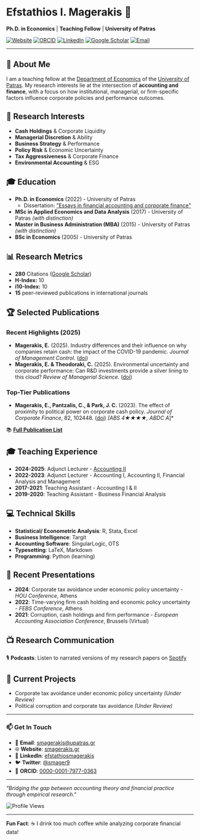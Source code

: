 # Efstathios I. Magerakis 👋

**Ph.D. in Economics** | **Teaching Fellow** | **University of Patras**

[![Website](https://img.shields.io/badge/Website-smagerakis.gr-blue)](https://smagerakis.gr)
[![ORCID](https://img.shields.io/badge/ORCID-0000--0001--7977--0363-green)](https://orcid.org/0000-0001-7977-0363)
[![LinkedIn](https://img.shields.io/badge/LinkedIn-efstathiosmagerakis-blue)](https://www.linkedin.com/in/efstathiosmagerakis/)
[![Google Scholar](https://img.shields.io/badge/Google%20Scholar-Citations%20279-orange)](https://scholar.google.com/citations?user=4FA6C0AAAAAJ)
[![Email](https://img.shields.io/badge/Email-smagerakis%40upatras.gr-red)](mailto:smagerakis@upatras.gr)

---

## 🎯 About Me

I am a teaching fellow at the [Department of Economics](https://www.econ.upatras.gr/en) of the [University of Patras](http://upatras.gr/). My research interests lie at the intersection of **accounting and finance**, with a focus on how institutional, managerial, or firm-specific factors influence corporate policies and performance outcomes.

## 🔬 Research Interests
- **Cash Holdings** & Corporate Liquidity
- **Managerial Discretion** & Ability
- **Business Strategy** & Performance
- **Policy Risk** & Economic Uncertainty
- **Tax Aggressiveness** & Corporate Finance
- **Environmental Accounting** & ESG

## 🎓 Education
- **Ph.D. in Economics** (2022) - University of Patras
  - Dissertation: ["Essays in financial accounting and corporate finance"](https://www.didaktorika.gr/eadd/handle/10442/51855)
- **MSc in Applied Economics and Data Analysis** (2017) - University of Patras *(with distinction)*
- **Master in Business Administration (MBA)** (2015) - University of Patras *(with distinction)*
- **BSc in Economics** (2005) - University of Patras

## 📊 Research Metrics
- **280** Citations ([Google Scholar](https://scholar.google.com/citations?user=4FA6C0AAAAAJ))
- **H-Index:** 10
- **i10-Index:** 10
- **15** peer-reviewed publications in international journals

## 🏆 Selected Publications

### Recent Highlights (2025)
- **Magerakis, E.** (2025). Industry differences and their influence on why companies retain cash: the impact of the COVID-19 pandemic. *Journal of Management Control*. ([doi](https://doi.org/10.1007/s00187-025-00397-6))
- **Magerakis, E. & Theodoraki, C.** (2025). Environmental uncertainty and corporate performance: Can R&D investments provide a silver lining to this cloud? *Review of Managerial Science*. ([doi](https://doi.org/10.1007/s11846-025-00923-9))

### Top-Tier Publications
- **Magerakis, E., Pantzalis, C., & Park, J. C.** (2023). The effect of proximity to political power on corporate cash policy. *Journal of Corporate Finance*, 82, 102448. ([doi](https://doi.org/10.1016/j.jcorpfin.2023.102448)) *[ABS 4★★★★, ABDC A*]*

📚 [**Full Publication List**](https://smagerakis.gr/en/#publications)

## 🎓 Teaching Experience
- **2024-2025**: Adjunct Lecturer - [Accounting II](https://www.econ.upatras.gr/en/undergraduate/courses/accounting-ii)
- **2022-2023**: Adjunct Lecturer - Accounting I, Accounting II, Financial Analysis and Management
- **2017-2021**: Teaching Assistant - Accounting I & II
- **2019-2020**: Teaching Assistant - Business Financial Analysis

## 💻 Technical Skills
- **Statistical/ Econometric Analysis**: R, Stata, Excel
- **Business Intelligence**: Targit
- **Accounting Software**: SingularLogic, OTS
- **Typesetting**: LaTeX, Markdown
- **Programming**: Python (learning)

## 🎤 Recent Presentations
- **2024**: Corporate tax avoidance under economic policy uncertainty - *HOU Conference*, Athens
- **2022**: Time-varying firm cash holding and economic policy uncertainty - *FEBS Conference*, Athens
- **2021**: Corruption, cash holdings and firm performance - *European Accounting Association Conference*, Brussels (Virtual)

## 📺 Research Communication
🎙️ **Podcasts**: Listen to narrated versions of my research papers on [Spotify](https://podcasters.spotify.com/pod/show/stathis-magerakis)

## 🔬 Current Projects
- Corporate tax avoidance under economic policy uncertainty *(Under Review)*
- Political corruption and corporate tax avoidance *(Under Review)*

---

### 📫 Get In Touch
- 📧 **Email**: [smagerakis@upatras.gr](mailto:smagerakis@upatras.gr)
- 🌐 **Website**: [smagerakis.gr](https://smagerakis.gr)
- 💼 **LinkedIn**: [efstathiosmagerakis](https://www.linkedin.com/in/efstathiosmagerakis/)
- 🐦 **Twitter**: [@smager9](https://twitter.com/smager9)
- 🔬 **ORCID**: [0000-0001-7977-0363](https://orcid.org/0000-0001-7977-0363)

---

*"Bridging the gap between accounting theory and financial practice through empirical research."*

![Profile Views](https://komarev.com/ghpvc/?username=stathismag&color=brightgreen)

---

**Fun Fact**: ☕ I drink too much coffee while analyzing corporate financial data!
